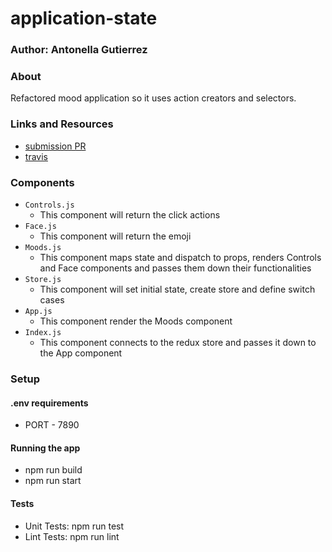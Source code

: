# application-state

### Author: Antonella Gutierrez

### About
Refactored mood application so it uses action creators and selectors.

### Links and Resources
* [submission PR](https://github.com/antonella-401-advanced-javascript/application-state/pull/2)
* [travis](https://travis-ci.com/antonella-401-advanced-javascript/application-state/builds/136267390)

###  Components
* `Controls.js`
  * This component will return the click actions
* `Face.js`
  * This component will return the emoji
* `Moods.js`
  * This component maps state and dispatch to props, renders Controls and Face components and passes them down their functionalities
* `Store.js`
  * This component will set initial state, create store and define switch cases
* `App.js`
  * This component render the Moods component
* `Index.js`
  * This component connects to the redux store and passes it down to the App component

### Setup
#### .env requirements
* PORT - 7890
#### Running the app
* npm run build
* npm run start
#### Tests
* Unit Tests: npm run test
* Lint Tests: npm run lint